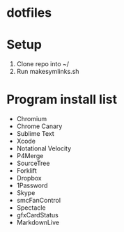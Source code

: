 dotfiles
========

# Setup

1. Clone repo into ~/
2. Run makesymlinks.sh


# Program install list

* Chromium
* Chrome Canary
* Sublime Text
* Xcode
* Notational Velocity
* P4Merge
* SourceTree
* Forklift
* Dropbox
* 1Password
* Skype
* smcFanControl
* Spectacle
* gfxCardStatus
* MarkdownLive
